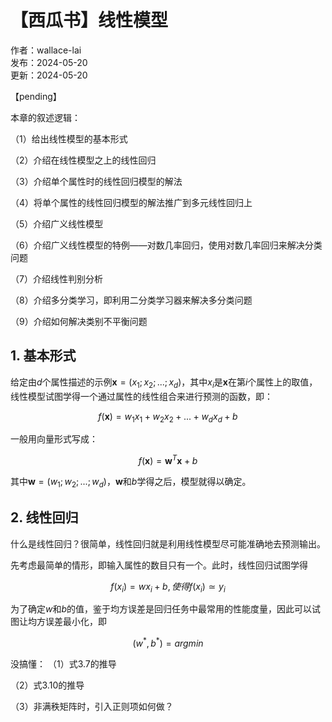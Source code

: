 # 【西瓜书】线性模型

作者：wallace-lai <br/>
发布：2024-05-20 <br/>
更新：2024-05-20 <br/>

【pending】

本章的叙述逻辑：

（1）给出线性模型的基本形式

（2）介绍在线性模型之上的线性回归

（3）介绍单个属性时的线性回归模型的解法

（4）将单个属性的线性回归模型的解法推广到多元线性回归上

（5）介绍广义线性模型

（6）介绍广义线性模型的特例——对数几率回归，使用对数几率回归来解决分类问题

（7）介绍线性判别分析

（8）介绍多分类学习，即利用二分类学习器来解决多分类问题

（9）介绍如何解决类别不平衡问题

## 1. 基本形式

给定由$d$个属性描述的示例$\symbf{x} = (x_1;x_2;...;x_d)$，其中$x_i$是$\symbf{x}$在第$i$个属性上的取值，线性模型试图学得一个通过属性的线性组合来进行预测的函数，即：

$$
f(\symbf{x})=w_1x_1 + w_2x_2 + ... + w_dx_d + b
$$

一般用向量形式写成：

$$
f(\symbf{x}) = \symbf{w}^T\symbf{x} + b
$$

其中$\symbf{w} = (w_1;w_2;...;w_d)$，$\symbf{w}$和$b$学得之后，模型就得以确定。

## 2. 线性回归

什么是线性回归？很简单，线性回归就是利用线性模型尽可能准确地去预测输出。

先考虑最简单的情形，即输入属性的数目只有一个。此时，线性回归试图学得

$$
f(x_i) = wx_i + b,使得f(x_i) \simeq y_i
$$

为了确定$w$和$b$的值，鉴于均方误差是回归任务中最常用的性能度量，因此可以试图让均方误差最小化，即

$$
(w^*,b^*) = arg min
$$


没搞懂：
（1）式3.7的推导

（2）式3.10的推导

（3）非满秩矩阵时，引入正则项如何做？


